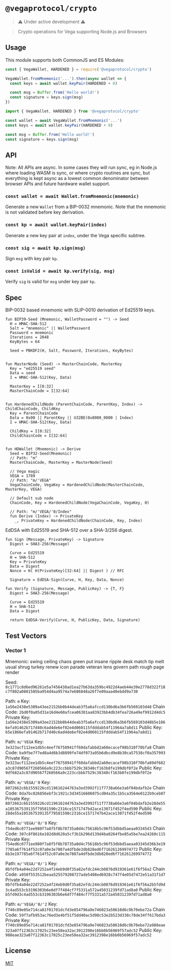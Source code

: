 # `@vegaprotocol/crypto`

> ⚠️ Under active development ⚠️

> Crypto operations for Vega supporting Node.js and Browsers

## Usage

This module supports both CommonJS and ES Modules:

```js
const { VegaWallet, HARDENED } = require('@vegaprotocol/crypto')

VegaWallet.fromMnemonic('...').then(async wallet => {
  const keys = await wallet.keyPair(HARDENED + 0)

  const msg = Buffer.from('Hello world!')
  const signature = keys.sign(msg)
})
```

```js
import { VegaWallet, HARDENED } from '@vegaprotocol/crypto'

const wallet = await VegaWallet.fromMnemonic('...')
const keys = await wallet.keyPair(HARDENED + 0)

const msg = Buffer.from('Hello world!')
const signature = keys.sign(msg)
```

## API

Note: All APIs are async. In some cases they will run sync, eg in Node.js
where loading WASM is sync, or where crypto routines are sync, but everything
is kept async as a lowest common denominator between browser APIs and future
hardware wallet support.

### `const wallet = await Wallet.fromMnemonic(mnemonic)`

Generate a new `Wallet` from a BIP-0032 mnemonic. Note that the mnemonic
is not validated before key derivation.

### `const kp = await wallet.keyPair(index)`

Generate a new key pair at `index`, under the Vega specific subtree.

### `const sig = await kp.sign(msg)`

Sign `msg` with key pair `kp`.

### `const isValid = await kp.verify(sig, msg)`

Verify `sig` is valid for `msg` under key pair `kp`.

## Spec

BIP-0032 based mnemonic with SLIP-0010 derivation of Ed25519 keys.

```
fun BIP39-Seed (Mnemonic, WalletPassword = "") -> Seed
  H = HMAC-SHA-512
  Salt = "mnemonic" || WalletPassword
  Password = mnemonic
  Iterations = 2048
  KeyBytes = 64

  Seed = PBKDF2(H, Salt, Password, Iterations, KeyBytes)


fun MasterNode (Seed) -> MasterChainCode, MasterKey
  Key = "ed25519 seed"
  Data = seed
  I = HMAC-SHA-512(Key, Data)

  MasterKey = I[0:32]
  MasterChainCode = I[32:64]


fun HardenedChildNode (ParentChainCode, ParentKey, Index) -> ChildChainCode, ChildKey
  Key = ParentChainCode
  Data = 0x00 || ParentKey || U32BE(0x8000_0000 | Index)
  I = HMAC-SHA-512(Key, Data)

  ChildKey = I[0:32]
  ChildChainCode = I[32:64]


fun HDWallet (Mnemonic) -> Derive
  Seed = BIP32-Seed(Mnemonic)
  // Path: "m"
  MasterChainCode, MasterKey = MasterNode(Seed)

  // Vega magic
  VEGA = 1789
  // Path: "m/'VEGA"
  VegaChainCode, VegaKey = HardenedChildNode(MasterChainCode, MasterKey, VEGA)

  // Default sub node
  ChainCode, Key = HardenedChildNode(VegaChainCode, VegaKey, 0)

  // Path: "m/'VEGA/'0/Index"
  fun Derive (Index) -> PrivateKey
    _, PrivateKey = HardenedChildNode(ChainCode, Key, Index)
```

EdDSA with Ed25519 and SHA-512 over a SHA-3/256 digest.

```
fun Sign (Message, PrivateKey) -> Signature
  Digest = SHA3-256(Message)

  Curve = Ed25519
  H = SHA-512
  Key = PrivateKey
  Data = Digest
  Nonce = H( H(PrivateKey)[32:64] || Digest ) // RFC

  Signature = EdDSA-Sign(Curve, H, Key, Data, Nonce)

fun Verify (Signature, Message, PublicKey) -> {T, F}
  Digest = SHA3-256(Message)

  Curve = Ed25519
  H = SHA-512
  Data = Digest

  return EdDSA-Verify(Curve, H, PublicKey, Data, Signature)

```

## Test Vectors

### Vector 1

Mnemonic: swing ceiling chaos green put insane ripple desk match tip melt usual shrug turkey renew icon parade veteran lens govern path rough page render

Seed: `8c1771c8d6ed96261e5a7456438ad1ea27b63da359bc4922d4aeb44e39e2778d322f18c7f802a0801505ba954d4aa9574a7e686848a26f7e09aaa40ebdd9a730`

Path: `m`
  Key: `1a56e2438e5309a43ee2152bb0b44deab3f5a6afccd130bd6a3b6fb569103d48`
  Chain Code: `2bd0f0a05d31e16d4e60afcea06301aa83923bb4db34fea726a49ef9912d4dc5`
  Private Key: `1a56e2438e5309a43ee2152bb0b44deab3f5a6afccd130bd6a3b6fb569103d48b5e1866efa91462b717d40c6ad4de6ef02e4d060115fdddab54f11964a7a8d11`
  Public Key: `b5e1866efa91462b717d40c6ad4de6ef02e4d060115fdddab54f11964a7a8d11`

Path: `m/'VEGA`
  Key: `3e323acf112ee1db5c4eef76758941ff60dafabbd2a60ecacef98b310f70bfa8`
  Chain Code: `ba9fbe7f7ed8a4d6b3d8899fe74df073a95b6dbcd9e8b30ca57538cf0a357993`
  Private Key: `3e323acf112ee1db5c4eef76758941ff60dafabbd2a60ecacef98b310f70bfa89df682a3c87d90567f260566a9c223ccbbb7529c38340cf163b8fe199dbf0f2e`
  Public Key: `9df682a3c87d90567f260566a9c223ccbbb7529c38340cf163b8fe199dbf0f2e`

Path: `m/'VEGA/'0`
  Key: `8072662c6b1559226cd119616244763a3ed3992f11f7738a66e3a6f04bdafb2e`
  Chain Code: `0da7bc026856ebf3c1921c3d34516606075cd04a35c1b5ca3564e0122b9ceb07`
  Private Key: `8072662c6b1559226cd119616244763a3ed3992f11f7738a66e3a6f04bdafb2e28de55a105367539135f79581590c2316ce1571747b42ace13071f452f4ed590`
  Public Key: `28de55a105367539135f79581590c2316ce1571747b42ace13071f452f4ed590`

Path: `m/'VEGA/'0/'0`
  Key: `754ed6c0771ee980f7a8f5f8b78735a0d4c75618b5c96f53dbbd5aeaa93345d3`
  Chain Code: `307c8f8616e102d8d620a5cf3b1b296d139d4ba0264fbe85a5be7ea24260c115`
  Private Key: `754ed6c0771ee980f7a8f5f8b78735a0d4c75618b5c96f53dbbd5aeaa93345d36b3e197785a6f7614f52c07a0e3e7807a4dfbde3db828ed6f716261269974772`
  Public Key: `6b3e197785a6f7614f52c07a0e3e7807a4dfbde3db828ed6f716261269974772`

Path: `m/'VEGA/'0/'1`
  Key: `0bfdfb4a04e22d7252a4f24eb9d0f35a82efdc244cb0876d919361e61f6f56a2`
  Chain Code: `a950f553512beaa525579208727ade5408ed6928c747f4e05d7472e51a31f1d7`
  Private Key: `0bfdfb4a04e22d7252a4f24eb9d0f35a82efdc244cb0876d919361e61f6f56a2b5fd9d3c4ad553cb3196303b6e6df7f484cf7f5331a572a45031239fd71ad8a0`
  Public Key: `b5fd9d3c4ad553cb3196303b6e6df7f484cf7f5331a572a45031239fd71ad8a0`

Path: `m/'VEGA/'0/'2`
  Key: `f740c89e05e714ca81f01701dcfd3e854796a9e746023a50610d6c9b70ebe72a`
  Chain Code: `59f7afb953ac76ed3e4bf51f5dd40ac5d90c53e2b523d338c78de34ff617bda3`
  Private Key: `f740c89e05e714ca81f01701dcfd3e854796a9e746023a50610d6c9b70ebe72a988eae323a07f12363c17025c23ee58ea32ac3912398e16bb0b56969f57adc52`
  Public Key: `988eae323a07f12363c17025c23ee58ea32ac3912398e16bb0b56969f57adc52`

## License

[MIT](LICENSE)

